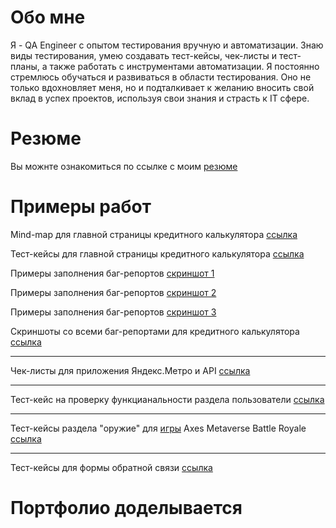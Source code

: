 # Обо мне
Я - QA Engineer с опытом тестирования вручную и автоматизации. Знаю виды тестирования, умею создавать тест-кейсы, чек-листы и тест-планы, а также работать с инструментами автоматизации. Я постоянно стремлюсь обучаться и развиваться в области тестирования. Оно не только вдохновляет меня, но и подталкивает к желанию вносить свой вклад в успех проектов, используя свои знания и страсть к IT сфере.

# Резюме
Вы можнте ознакомиться по ссылке с моим [резюме](https://drive.google.com/file/d/1iXXCmc1i3KqIrbKD3AiXdL9odeucX9Xf/view?usp=sharing)

# Примеры работ
Mind-map для главной страницы кредитного калькулятора [ссылка](https://drive.google.com/file/d/1cR7k_4FXHZ356Z_mol6dsjuSmfDUOVKS/view?usp=sharing)

Тест-кейсы для главной страницы кредитного калькулятора [ссылка](https://docs.google.com/spreadsheets/d/1Gvc4o4-ypXTcJIJ6TZSZ60L1TPz9jbN7aapsM49E06E/edit?usp=sharing)

Примеры заполнения баг-репортов [скриншот 1](https://drive.google.com/file/d/1QUTBWtTGO8B3ppP5HFc6a0nAyTqvorst/view?usp=sharing)

Примеры заполнения баг-репортов [скриншот 2](https://drive.google.com/file/d/13jMTxaNL4Pl7WPx7CBSVO3JUm6wjne-8/view?usp=sharing)

Примеры заполнения баг-репортов [скриншот 3](https://drive.google.com/file/d/1FJNIKZglKVhFGDyZhMLqMcCmYMpJS8Nh/view?usp=sharing)

Скриншоты со всеми баг-репортами для кредитного калькулятора [ссылка](https://drive.google.com/drive/folders/1neW_hQZYm0KXbKOxgv0mFtgrp_Wyo8os?usp=sharing)

-------------------------------------------------------------------------------------------------------------------------------------------------------------------

Чек-листы для приложения Яндекс.Метро и API [ссылка](https://docs.google.com/spreadsheets/d/1P0nXBQbuMsnFFj1U_OdlGe0h0nI8-Fwi0oiu0sT8yn0/edit?usp=sharing)

-------------------------------------------------------------------------------------------------------------------------------------------------------------------

Тест-кейс на проверку функцианальности раздела пользователи [ссылка](https://docs.google.com/spreadsheets/d/1m2wLAVZ-DEKEX3xU0XJWAmTxx4jQ-kl_Rr4J69ATA1E/edit?usp=sharing)

-------------------------------------------------------------------------------------------------------------------------------------------------------------------

Тест-кейсы раздела "оружие" для [игры](https://play.google.com/store/apps/details?id=axes.metaverse.battleground&hl=en) Axes Metaverse Battle Royale [ссылка](https://docs.google.com/spreadsheets/d/1sxWTSdQPtmlbJDc8EKxg1GCK3ACVkU3yOWy1ztaz4io/edit?usp=sharing)

-------------------------------------------------------------------------------------------------------------------------------------------------------------------

Тест-кейсы для формы обратной связи [ссылка](https://docs.google.com/spreadsheets/d/10Pzn__dkYH0pwC-DKoRDkOKtnS07rsaHBrBFdOwPKs4/edit?usp=sharing)

# Портфолио доделывается
